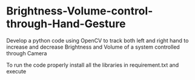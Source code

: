 # Brightness-Volume-control-through-Hand-Gesture

Develop a python code using OpenCV to track both left and right hand to increase and decrease Brightness and Volume of a system controlled through Camera

To run the code properly install all the libraries in requirement.txt and execute
